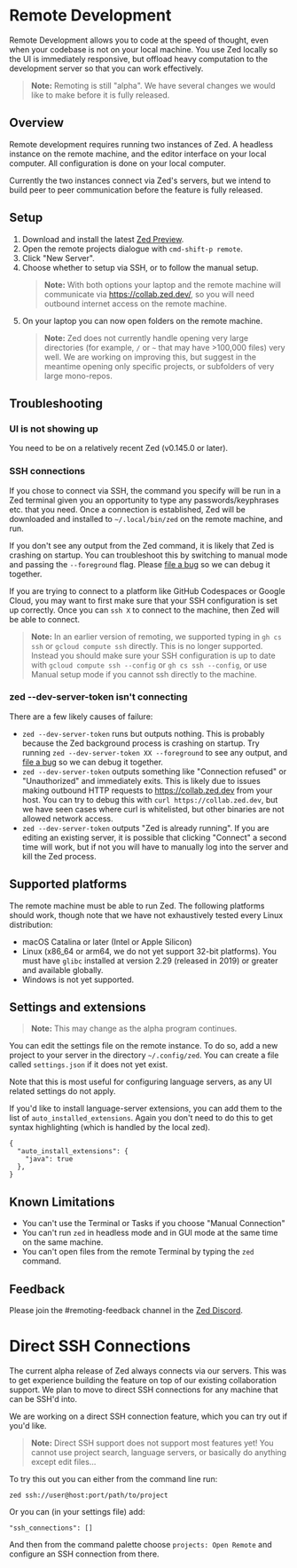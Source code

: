 # Remote Development

Remote Development allows you to code at the speed of thought, even when your codebase is not on your local machine. You use Zed locally so the UI is immediately responsive, but offload heavy computation to the development server so that you can work effectively.

> **Note:** Remoting is still "alpha". We have several changes we would like to make before it is fully released.

## Overview

Remote development requires running two instances of Zed. A headless instance on the remote machine, and the editor interface on your local computer. All configuration is done on your local computer.

Currently the two instances connect via Zed's servers, but we intend to build peer to peer communication before the feature is fully released.

## Setup

1. Download and install the latest [Zed Preview](https://zed.dev/releases/preview).
1. Open the remote projects dialogue with `cmd-shift-p remote`.
1. Click "New Server".
1. Choose whether to setup via SSH, or to follow the manual setup.
   > **Note:** With both options your laptop and the remote machine will communicate
   > via https://collab.zed.dev/, so you will need outbound internet access on the remote machine.
1. On your laptop you can now open folders on the remote machine.
   > **Note:** Zed does not currently handle opening very large directories (for example, `/` or `~` that may have >100,000 files) very well. We are working on improving this, but suggest in the meantime opening only specific projects, or subfolders of very large mono-repos.

## Troubleshooting

### UI is not showing up

You need to be on a relatively recent Zed (v0.145.0 or later).

### SSH connections

If you chose to connect via SSH, the command you specify will be run in a Zed terminal given you an opportunity to type any passwords/keyphrases etc. that you need.
Once a connection is established, Zed will be downloaded and installed to `~/.local/bin/zed` on the remote machine, and run.

If you don't see any output from the Zed command, it is likely that Zed is crashing
on startup. You can troubleshoot this by switching to manual mode and passing the `--foreground` flag. Please [file a bug](https://github.com/zed-industries/zed) so we can debug it together.

If you are trying to connect to a platform like GitHub Codespaces or Google Cloud, you may want to first make sure that your SSH configuration is set up correctly. Once you can `ssh X` to connect to the machine, then Zed will be able to connect.

> **Note:** In an earlier version of remoting, we supported typing in `gh cs ssh` or `gcloud compute ssh` directly. This is no longer supported. Instead you should make sure your SSH configuration is up to date with `gcloud compute ssh --config` or `gh cs ssh --config`, or use Manual setup mode if you cannot ssh directly to the machine.

### zed --dev-server-token isn't connecting

There are a few likely causes of failure:

- `zed --dev-server-token` runs but outputs nothing. This is probably because the Zed background process is crashing on startup. Try running `zed --dev-server-token XX --foreground` to see any output, and [file a bug](https://github.com/zed-industries/zed) so we can debug it together.
- `zed --dev-server-token` outputs something like "Connection refused" or "Unauthorized" and immediately exits. This is likely due to issues making outbound HTTP requests to https://collab.zed.dev from your host. You can try to debug this with `curl https://collab.zed.dev`, but we have seen cases where curl is whitelisted, but other binaries are not allowed network access.
- `zed --dev-server-token` outputs "Zed is already running". If you are editing an existing server, it is possible that clicking "Connect" a second time will work, but if not you will have to manually log into the server and kill the Zed process.

## Supported platforms

The remote machine must be able to run Zed. The following platforms should work, though note that we have not exhaustively tested every Linux distribution:

- macOS Catalina or later (Intel or Apple Silicon)
- Linux (x86_64 or arm64, we do not yet support 32-bit platforms). You must have `glibc` installed at version 2.29 (released in 2019) or greater and available globally.
- Windows is not yet supported.

## Settings and extensions

> **Note:** This may change as the alpha program continues.

You can edit the settings file on the remote instance. To do so, add a new project to your server in the directory `~/.config/zed`. You can create a file called `settings.json` if it does not yet exist.

Note that this is most useful for configuring language servers, as any UI related settings do not apply.

If you'd like to install language-server extensions, you can add them to the list of `auto_installed_extensions`. Again you don't need to do this to get syntax highlighting (which is handled by the local zed).

```
{
  "auto_install_extensions": {
    "java": true
  },
}
```

## Known Limitations

- You can't use the Terminal or Tasks if you choose "Manual Connection"
- You can't run `zed` in headless mode and in GUI mode at the same time on the same machine.
- You can't open files from the remote Terminal by typing the `zed` command.

## Feedback

Please join the #remoting-feedback channel in the [Zed Discord](https://discord.gg/qSDQ8VWc7k).

# Direct SSH Connections

The current alpha release of Zed always connects via our servers. This was to get experience building the feature on top of our existing collaboration support. We plan to move to direct SSH connections for any machine that can be SSH'd into.

We are working on a direct SSH connection feature, which you can try out if you'd like.

> **Note:** Direct SSH support does not support most features yet! You cannot use project search, language servers, or basically do anything except edit files...

To try this out you can either from the command line run:

```
zed ssh://user@host:port/path/to/project
```

Or you can (in your settings file) add:

```
"ssh_connections": []
```

And then from the command palette choose `projects: Open Remote` and configure an SSH connection from there.
